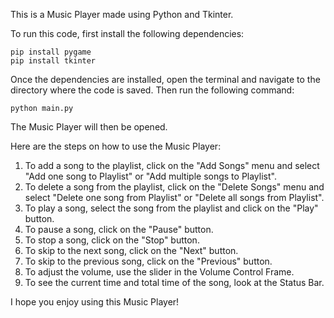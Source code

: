 This is a Music Player made using Python and Tkinter.

To run this code, first install the following dependencies:

```
pip install pygame
pip install tkinter
```

Once the dependencies are installed, open the terminal and navigate to the directory where the code is saved. Then run the following command:

```
python main.py
```

The Music Player will then be opened.

Here are the steps on how to use the Music Player:

1. To add a song to the playlist, click on the "Add Songs" menu and select "Add one song to Playlist" or "Add multiple songs to Playlist".
2. To delete a song from the playlist, click on the "Delete Songs" menu and select "Delete one song from Playlist" or "Delete all songs from Playlist".
3. To play a song, select the song from the playlist and click on the "Play" button.
4. To pause a song, click on the "Pause" button.
5. To stop a song, click on the "Stop" button.
6. To skip to the next song, click on the "Next" button.
7. To skip to the previous song, click on the "Previous" button.
8. To adjust the volume, use the slider in the Volume Control Frame.
9. To see the current time and total time of the song, look at the Status Bar.

I hope you enjoy using this Music Player!